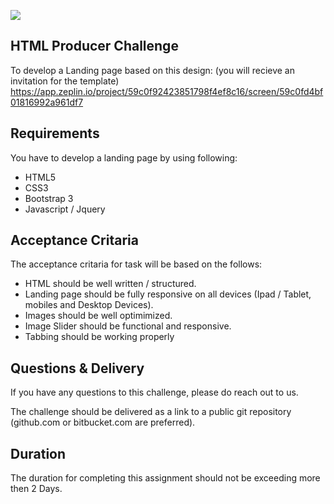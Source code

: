 ![](http://i.imgur.com/V5oC0YA.png)

## HTML Producer Challenge

To develop a Landing page based on this design: (you will recieve an invitation for the template) https://app.zeplin.io/project/59c0f92423851798f4ef8c16/screen/59c0fd4bf01816992a961df7

## Requirements

You have to develop a landing page by using following:
- HTML5
- CSS3
- Bootstrap 3
- Javascript / Jquery

## Acceptance Critaria
The acceptance critaria for task will be based on the follows:
- HTML should be well written / structured.
- Landing page should be fully responsive on all devices (Ipad / Tablet, mobiles and Desktop Devices).
- Images should be well optimimized.
- Image Slider should be functional and responsive.
- Tabbing should be working properly


## Questions & Delivery
If you have any questions to this challenge, please do reach out to us.

The challenge should be delivered as a link to a public git repository (github.com or bitbucket.com are preferred).

## Duration
The duration for completing this assignment should not be exceeding more then 2 Days.


